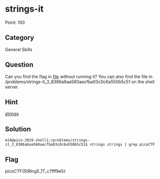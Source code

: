 # strings-it

Point: 100

## Category

General Skills

## Question

Can you find the flag in [file](https://2019shell1.picoctf.com/static/e93edd77d319a5a634cd4d20159cbc1d/strings) without running it? You can also find the file in /problems/strings-it\_3\_8386a6aa560aecfba03c0c6a550b5c51 on the shell server.

## Hint

[strings](https://linux.die.net/man/1/strings)

## Solution

```text
m14@pico-2019-shell1:/problems/strings-it_3_8386a6aa560aecfba03c0c6a550b5c51$ strings strings | grep picoCTF
```

## Flag

picoCTF{5tRIng5\_1T\_c7fff9e5}

